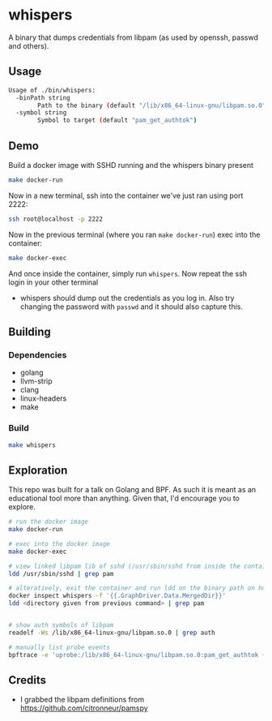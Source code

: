 whispers
========

A binary that dumps credentials from libpam (as used by openssh, passwd and others).

## Usage

```sh
Usage of ./bin/whispers:
  -binPath string
    	Path to the binary (default "/lib/x86_64-linux-gnu/libpam.so.0")
  -symbol string
    	Symbol to target (default "pam_get_authtok")
```


## Demo

Build a docker image with SSHD running and the whispers binary present

```sh
make docker-run
```

Now in a new terminal, ssh into the container we've just ran using port 2222:

```sh
ssh root@localhost -p 2222
```

Now in the previous terminal (where you ran `make docker-run`) exec into the container:

```sh
make docker-exec
```

And once inside the container, simply run `whispers`. Now repeat the ssh login in your other terminal
- whispers should dump out the credentials as you log in. Also try changing the password with `passwd`
and it should also capture this.


## Building

### Dependencies

- golang
- llvm-strip
- clang
- linux-headers
- make

### Build

```sh
make whispers
```


## Exploration

This repo was built for a talk on Golang and BPF. As such it is meant as an educational tool more than anything.
Given that, I'd encourage you to explore.

```sh
# run the docker image
make docker-run

# exec into the docker image
make docker-exec

# view linked libpam lib of sshd (/usr/sbin/sshd from inside the container)
ldd /usr/sbin/sshd | grep pam

# alteratively, exit the container and run ldd on the binary path on host:
docker inspect whispers -f '{{.GraphDriver.Data.MergedDir}}'
ldd <directory given from previous command> | grep pam


# show auth symbols of libpam
readelf -Ws /lib/x86_64-linux-gnu/libpam.so.0 | grep auth

# manually list probe events
bpftrace -e 'uprobe:/lib/x86_64-linux-gnu/libpam.so.0:pam_get_authtok { printf("pam_get_authtok called\n"); }'
```

## Credits

 - I grabbed the libpam definitions from https://github.com/citronneur/pamspy
